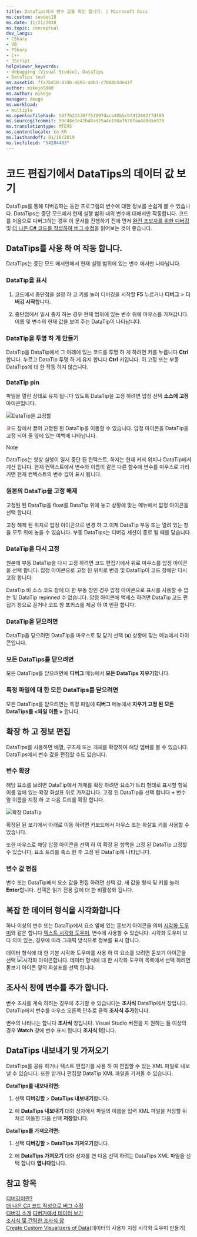 ```yaml
---
title: DataTips에서 변수 값을 확인 합니다. | Microsoft Docs
ms.custom: seodec18
ms.date: 11/21/2018
ms.topic: conceptual
dev_langs:
- CSharp
- VB
- FSharp
- C++
- JScript
helpviewer_keywords:
- debugging [Visual Studio], DataTips
- DataTips tool
ms.assetid: ffa7bd18-439b-4685-a9b3-c7884b5de41f
author: mikejo5000
ms.author: mikejo
manager: douge
ms.workload:
- multiple
ms.openlocfilehash: 59f7b21530ff51697daca40b5c9f412682f7df89
ms.sourcegitcommit: 59c48e1e42b48ad25a4e198af670faa4d8dae370
ms.translationtype: MTE95
ms.contentlocale: ko-KR
ms.lasthandoff: 01/10/2019
ms.locfileid: "54204403"
---
```

# <a name="view-data-values-in-datatips-in-the-code-editor"></a>코드 편집기에서 DataTips의 데이터 값 보기

DataTips를 통해 디버깅하는 동안 프로그램의 변수에 대한 정보를 손쉽게 볼 수 있습니다. DataTips는 중단 모드에서 현재 실행 범위 내의 변수에 대해서만 작동합니다. 코드를 처음으로 디버그하는 경우 이 문서를 진행하기 전에 먼저 [완전 초보자를 위한 디버깅](../debugger/debugging-absolute-beginners.md) 및 [더 나은 C# 코드를 작성하여 버그 수정](../debugger/write-better-code-with-visual-studio.md)을 읽어보는 것이 좋습니다.
  
## <a name="work-with-datatips"></a>DataTips를 사용 하 여 작동 합니다.

DataTips는 중단 모드 에서만에서 현재 실행 범위에 있는 변수 에서만 나타납니다.

### <a name="display-a-datatip"></a>DataTip을 표시  
  
1. 코드에서 중단점을 설정 하 고 키를 눌러 디버깅을 시작할 **F5** 누르거나 **디버그** > **디버깅 시작**합니다.
  
1. 중단점에서 일시 중지 하는 경우 현재 범위에 있는 변수 위에 마우스를 가져갑니다. 이름 및 변수의 현재 값을 보여 주는 DataTip이 나타납니다.

### <a name="make-a-datatip-transparent"></a>DataTip을 투명 하 게 만들기  

DataTip을 DataTip에서 그 아래에 있는 코드를 투명 하 게 하려면 키를 누릅니다 **Ctrl**합니다. 누르고 DataTip 투명 하 게 유지 합니다 **Ctrl** 키입니다. 이 고정 또는 부동 DataTips에 대 한 작동 하지 않습니다.  
### <a name="pin-a-datatip"></a>DataTip pin

파일을 열린 상태로 유지 됩니다 있도록 DataTip을 고정 하려면 압정 선택 **소스에 고정** 아이콘입니다. 

![DataTip을 고정할](../debugger/media/dbg-tips-data-tips-pinned.png "DataTip을 고정")

코드 창에서 끌어 고정된 된 DataTip을 이동할 수 있습니다. 압정 아이콘을 DataTip을 고정 되어 줄 옆에 있는 여백에 나타납니다. 

>[!NOTE]
>DataTips는 항상 실행이 일시 중단 된 컨텍스트, 하지는 현재 커서 위치나 DataTip에서 계산 됩니다. 현재 컨텍스트에서 변수와 이름이 같은 다른 함수에 변수를 마우스로 가리키면 현재 컨텍스트의 변수 값이 표시 됩니다.
  
### <a name="unpin-a-datatip-from-source"></a>원본의 DataTip을 고정 해제

고정된 된 DataTip을 float를 DataTip 위에 놓고 상황에 맞는 메뉴에서 압정 아이콘을 선택 합니다. 

고정 해제 된 위치로 압정 아이콘으로 변경 하 고 이제 DataTip 부동 또는 열려 있는 창을 모두 위에 놓을 수 있습니다. 부동 DataTips는 디버깅 세션이 종료 될 때를 닫습니다.  
  
### <a name="repin-a-datatip"></a>DataTip을 다시 고정  
  
원본에 부동 DataTip을 다시 고정 하려면 코드 편집기에서 위로 마우스를 압정 아이콘을 선택 합니다. 압정 아이콘으로 고정 된 위치로 변경 및 DataTip이 코드 창에만 다시 고정 합니다. 

DataTip 비 소스 코드 창에 대 한 부동 창인 경우 압정 아이콘으로 표시를 사용할 수 없는 및 DataTip repinned 수 없습니다. 압정 아이콘에 액세스 하려면 DataTip 코드 편집기 창으로 끌거나 코드 창 포커스를 제공 하 여 반환 합니다. 
  
### <a name="close-a-datatip"></a>DataTip을 닫으려면  
  
DataTip을 닫으려면 DataTip을 마우스로 및 닫기 선택 (**x**) 상황에 맞는 메뉴에서 아이콘입니다.  
  
### <a name="close-all-datatips"></a>모든 DataTips를 닫으려면  
  
모든 DataTips를 닫으려면에 **디버그** 메뉴에서 **모든 DataTips 지우기**합니다.  
  
### <a name="close-all-datatips-for-a-specific-file"></a>특정 파일에 대 한 모든 DataTips를 닫으려면  
  
모든 DataTips를 닫으려면는 특정 파일에 **디버그** 메뉴에서 **지우기 고정 된 모든 DataTips를 \<파일 이름 >** 합니다.  
  
## <a name="expand-and-edit-information"></a>확장 하 고 정보 편집  
DataTips를 사용하면 배열, 구조체 또는 개체를 확장하여 해당 멤버를 볼 수 있습니다. DataTips에서 변수 값을 편집할 수도 있습니다.  
  
### <a name="expand-a-variable"></a>변수 확장

해당 요소를 보려면 DataTip에서 개체를 확장 하려면 요소가 트리 형태로 표시할 항목 이름 앞에 있는 확장 화살표 위로 가져갑니다. 고정 된 DataTip을 선택 합니다 **+** 변수 앞 이름을 지정 하 고 다음 트리를 확장 합니다. 

![확장 DataTip](../debugger/media/dbg-tour-data-tips.png "DataTip 확장")

확장된 된 보기에서 아래로 이동 하려면 키보드에서 마우스 또는 화살표 키를 사용할 수 있습니다. 

또한 마우스로 해당 압정 아이콘을 선택 하 여 확장 된 항목을 고정 된 DataTip 고정할 수 있습니다. 요소 트리를 축소 한 후 고정 된 DataTip에 나타납니다. 

### <a name="edit-the-value-of-a-variable"></a>변수 값 편집

변수 또는 DataTip에서 요소 값을 편집 하려면 선택 값, 새 값을 형식 및 키를 눌러 **Enter**합니다. 선택은 읽기 전용 값에 대 한 비활성화 됩니다.  

## <a name="visualize-complex-data-types"></a>복잡 한 데이터 형식을 시각화합니다  

하나 이상의 변수 또는 DataTip에서 요소 옆에 있는 돋보기 아이콘을 의미 [시각화 도우미](../debugger/create-custom-visualizers-of-data.md)와 같은 합니다 [텍스트 시각화 도우미](../debugger/string-visualizer-dialog-box.md), 변수에 사용할 수 있습니다. 시각화 도우미 보다 의미 있는, 경우에 따라 그래픽 방식으로 정보를 표시 합니다.
  
데이터 형식에 대 한 기본 시각화 도우미를 사용 하 여 요소를 보려면 돋보기 아이콘을 선택 ![시각화 아이콘](../debugger/media/dbg-tips-visualizer-icon.png "시각화 아이콘")합니다. 데이터 형식에 대 한 시각화 도우미 목록에서 선택 하려면 돋보기 아이콘 옆의 화살표를 선택 합니다.  

## <a name="add-a-variable-to-a-watch-window"></a>조사식 창에 변수를 추가 합니다.  

변수 조사를 계속 하려는 경우에 추가할 수 있습니다는 **조사식** DataTip에서 창입니다. DataTip에서 변수를 마우스 오른쪽 단추로 클릭 **조사식 추가**합니다. 

변수의 나타나는 합니다 **조사식** 창입니다. Visual Studio 버전을 지 원하는 둘 이상의 경우 **Watch** 창에 변수 표시 됩니다 **조사식 1**합니다. 
  
## <a name="import-and-export-datatips"></a>DataTips 내보내기 및 가져오기  

DataTips를 공유 하거나 텍스트 편집기를 사용 하 여 편집할 수 있는 XML 파일로 내보낼 수 있습니다. 또한 받거나 편집할 DataTip XML 파일을 가져올 수 있습니다. 
  
**DataTips를 내보내려면:** 
  
1. 선택 **디버깅할** > **DataTips 내보내기**합니다.  
   
1. 에 **DataTips 내보내기** 대화 상자에서 파일의 이름을 입력 XML 파일을 저장할 위치로 이동한 다음 선택 **저장**합니다.  
  
**DataTips를 가져오려면:** 
  
1. 선택 **디버깅할** > **DataTips 가져오기**합니다.  
   
1. 에 **DataTips 가져오기** 대화 상자를 연 다음 선택 하려는 DataTips XML 파일을 선택 합니다 **엽니다**합니다.  

## <a name="see-also"></a>참고 항목  
 [디버깅이란?](../debugger/what-is-debugging.md)  
 [더 나은 C# 코드 작성으로 버그 수정](../debugger/write-better-code-with-visual-studio.md)  
 [디버깅 소개](../debugger/debugger-feature-tour.md) [디버거에서 데이터 보기](../debugger/viewing-data-in-the-debugger.md)   
 [조사식 및 간략한 조사식 창](../debugger/watch-and-quickwatch-windows.md)   
 [Create Custom Visualizers of Data](../debugger/create-custom-visualizers-of-data.md)(데이터의 사용자 지정 시각화 도우미 만들기)   
